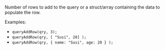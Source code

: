 Number of rows to add to the query or a struct/array containing the data to populate the row.

Examples:

- ```queryAddRow(qry, 3);```
- ```queryAddRow(qry, [ "Susi", 20] );```
- ```queryAddRow(qry, { name: "Susi", age: 20 } );```